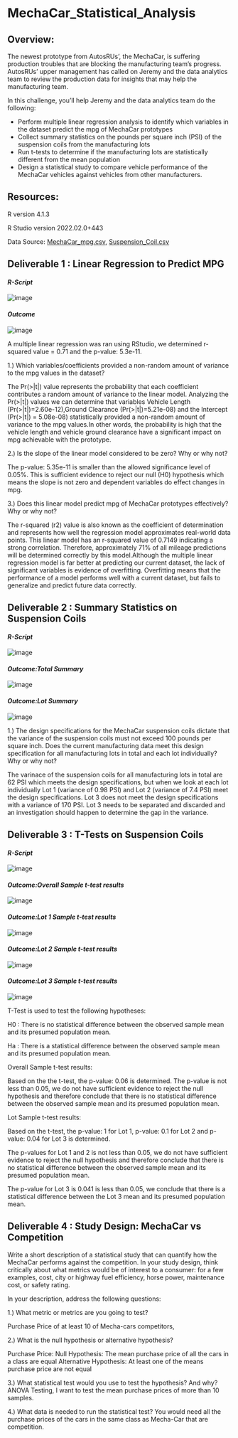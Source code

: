 # MechaCar_Statistical_Analysis

## Overview:

The newest prototype from AutosRUs’, the MechaCar, is suffering production troubles that are blocking the manufacturing team’s progress. AutosRUs’ upper management has called on Jeremy and the data analytics team to review the production data for insights that may help the manufacturing team.

In this challenge, you’ll help Jeremy and the data analytics team do the following:

- Perform multiple linear regression analysis to identify which variables in the dataset predict the mpg of MechaCar prototypes
- Collect summary statistics on the pounds per square inch (PSI) of the suspension coils from the manufacturing lots
- Run t-tests to determine if the manufacturing lots are statistically different from the mean population
- Design a statistical study to compare vehicle performance of the MechaCar vehicles against vehicles from other manufacturers.

## Resources:

R version 4.1.3

R Studio version 2022.02.0+443

Data Source: [MechaCar_mpg.csv](https://github.com/java2509/MechaCar_Statistical_Analysis/blob/main/Resources/MechaCar_mpg.csv), [Suspension_Coil.csv](https://github.com/java2509/MechaCar_Statistical_Analysis/blob/main/Resources/Suspension_Coil.csv)

## Deliverable 1 : Linear Regression to Predict MPG

#### _R-Script_

![image](https://user-images.githubusercontent.com/93900628/158078875-b81be95a-45fe-4338-9015-c162d9f214f8.png)

#### _Outcome_

![image](https://user-images.githubusercontent.com/93900628/158078969-057d5fe9-9e24-4064-a844-84f59cafef56.png)

A multiple linear regression was ran using RStudio, we determined r-squared value = 0.71 and the p-value: 5.3e-11. 

1.) Which variables/coefficients provided a non-random amount of variance to the mpg values in the dataset?

The Pr(>|t|) value represents the probability that each coefficient contributes a random amount of variance to the linear model. Analyzing the Pr(>|t|) values we can determine that variables Vehicle Length (Pr(>|t|)=2.60e-12),Ground Clearance (Pr(>|t|)=5.21e-08) and the Intercept (Pr(>|t|) = 5.08e-08) statistically provided a non-random amount of variance to the mpg values.In other words, the probability is high that the vehicle length and vehicle ground clearance have a significant impact on mpg achievable with the prototype.

2.) Is the slope of the linear model considered to be zero? Why or why not?

The p-value: 5.35e-11 is smaller than the allowed significance level of 0.05%. This is sufficient evidence to reject our null (H0) hypothesis which means the slope is not zero and dependent variables do effect changes in mpg.

3.) Does this linear model predict mpg of MechaCar prototypes effectively? Why or why not?

The r-squared (r2) value is also known as the coefficient of determination and represents how well the regression model approximates real-world data points.
This linear model has an r-squared value of 0.7149 indicating a strong correlation. Therefore, approximately 71% of all mileage predictions will be determined correctly by this model.Although the multiple linear regression model is far better at predicting our current dataset, the lack of significant variables is evidence of overfitting. Overfitting means that the performance of a model performs well with a current dataset, but fails to generalize and predict future data correctly.

## Deliverable 2 : Summary Statistics on Suspension Coils

#### _R-Script_
![image](https://user-images.githubusercontent.com/93900628/158081256-783cd663-5636-4969-8ae0-d86125fed58a.png)

#### _Outcome:Total Summary_

![image](https://user-images.githubusercontent.com/93900628/158081314-51205b76-0649-499f-b613-71447356926f.png)

#### _Outcome:Lot Summary_

![image](https://user-images.githubusercontent.com/93900628/158081350-b6dc53bf-a6db-46fb-add7-8deaffec1619.png)

1.) The design specifications for the MechaCar suspension coils dictate that the variance of the suspension coils must not exceed 100 pounds per square inch. Does the current manufacturing data meet this design specification for all manufacturing lots in total and each lot individually? Why or why not?

The varinace of the suspension coils for all manufacturing lots in total are 62 PSI which meets the design specifications, but when we look at each lot individually Lot 1 (variance of 0.98 PSI) and Lot 2 (variance of 7.4 PSI) meet the design specifications. Lot 3 does not meet the design specifications with a variance of 170 PSI. Lot 3 needs to be separated and discarded and an investigation should happen to determine the gap in the variance. 

## Deliverable 3 : T-Tests on Suspension Coils

#### _R-Script_
![image](https://user-images.githubusercontent.com/93900628/158084424-43a807e9-28d8-4bc3-9f42-e47998d8331a.png)

#### _Outcome:Overall Sample t-test results_
![image](https://user-images.githubusercontent.com/93900628/158084568-c4d98ab6-d543-49cf-bc91-7128f9067c44.png)

#### _Outcome:Lot 1 Sample t-test results_
![image](https://user-images.githubusercontent.com/93900628/158084605-2318e9b7-9ca4-4410-8ab5-74df99d20618.png)

#### _Outcome:Lot 2 Sample t-test results_
![image](https://user-images.githubusercontent.com/93900628/158084635-2158b390-60fa-4750-8027-be9d465a74da.png)

#### _Outcome:Lot 3 Sample t-test results_
![image](https://user-images.githubusercontent.com/93900628/158084671-bdc8dad3-096e-4a4f-a150-ec50ae3eed3d.png)

T-Test is used to test the following hypotheses:

H0 : There is no statistical difference between the observed sample mean and its presumed population mean.

Ha : There is a statistical difference between the observed sample mean and its presumed population mean.

Overall Sample t-test results:

Based on the the t-test, the p-value: 0.06 is determined. The p-value is not less than 0.05, we do not have sufficient evidence to reject the null hypothesis and therefore conclude that there is no statistical difference between the observed sample mean and its presumed population mean.

Lot Sample t-test results:

Based on the t-test, the p-value: 1 for Lot 1, p-value: 0.1 for Lot 2 and p-value: 0.04 for Lot 3 is determined.


The p-values for Lot 1 and 2 is not less than 0.05, we do not have sufficient evidence to reject the null hypothesis and therefore conclude that there is no statistical difference between the observed sample mean and its presumed population mean.

The p-value for Lot 3 is 0.041 is less than 0.05, we conclude that there is a statistical difference between the Lot 3 mean and its presumed population mean.

 ## Deliverable 4 : Study Design: MechaCar vs Competition
 
 Write a short description of a statistical study that can quantify how the MechaCar performs against the competition. In your study design, think critically about what metrics would be of interest to a consumer: for a few examples, cost, city or highway fuel efficiency, horse power, maintenance cost, or safety rating.
 
In your description, address the following questions:

1.) What metric or metrics are you going to test?

Purchase Price of at least 10 of Mecha-cars competitors,

2.) What is the null hypothesis or alternative hypothesis?

Purchase Price: 
Null Hypothesis: The mean purchase price of all the cars in a class are equal
Alternative Hypothesis: At least one of the means purchase price are not equal

3.) What statistical test would you use to test the hypothesis? And why?
ANOVA Testing, I want to test the mean purchase prices of more than 10 samples.

4.) What data is needed to run the statistical test?
You would need all the purchase prices of the cars in the same class as Mecha-Car that are competition.




















